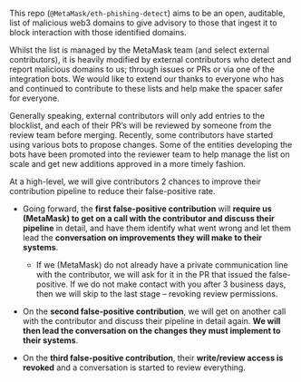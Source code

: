 This repo (`@MetaMask/eth-phishing-detect`) aims to be an open, auditable, list of malicious web3 domains to give advisory to those that ingest it to block interaction with those identified domains.

Whilst the list is managed by the MetaMask team (and select external contributors), it is heavily modified by external contributors who detect and report malicious domains to us; through issues or PRs or via one of the integration bots. We would like to extend our thanks to everyone who has and continued to contribute to these lists and help make the spacer safer for everyone.

Generally speaking, external contributors will only add entries to the blocklist, and each of their PR’s will be reviewed by someone from the review team before merging. Recently, some contributors have started using various bots to propose changes. Some of the entities developing the bots have been promoted into the reviewer team to help manage the list on scale and get new additions approved in a more timely fashion.

At a high-level, we will give contributors 2 chances to improve their contribution pipeline to reduce their false-positive rate.

* Going forward, the **first false-positive contribution** will **require us (MetaMask) to get on a call with the contributor and discuss their pipeline** in detail, and have them identify what went wrong and let them lead the **conversation on improvements they will make to their systems**.
   * If we (MetaMask) do not already have a private communication line with the contributor, we will ask for it in the PR that issued the false-positive. If we do not make contact with you after 3 business days, then we will skip to the last stage – revoking review permissions.

* On the **second false-positive contribution**, we will get on another call with the contributor and discuss their pipeline in detail again. **We will then lead the conversation on the changes they must implement to their systems**.

* On the **third false-positive contribution**, their **write/review access is revoked** and a conversation is started to review everything.